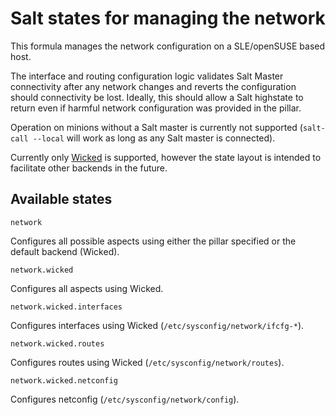 # Salt states for managing the network

This formula manages the network configuration on a SLE/openSUSE based host.

The interface and routing configuration logic validates Salt Master connectivity after any network changes and reverts the configuration should connectivity be lost. Ideally, this should allow a Salt highstate to return even if harmful network configuration was provided in the pillar.

Operation on minions without a Salt master is currently not supported (`salt-call --local` will work as long as any Salt master is connected).

Currently only [Wicked](https://github.com/openSUSE/wicked) is supported, however the state layout is intended to facilitate other backends in the future.

## Available states

`network`

Configures all possible aspects using either the pillar specified or the default backend (Wicked).

`network.wicked`

Configures all aspects using Wicked.

`network.wicked.interfaces`

Configures interfaces using Wicked (`/etc/sysconfig/network/ifcfg-*`).

`network.wicked.routes`

Configures routes using Wicked (`/etc/sysconfig/network/routes`).

`network.wicked.netconfig`

Configures netconfig (`/etc/sysconfig/network/config`).
